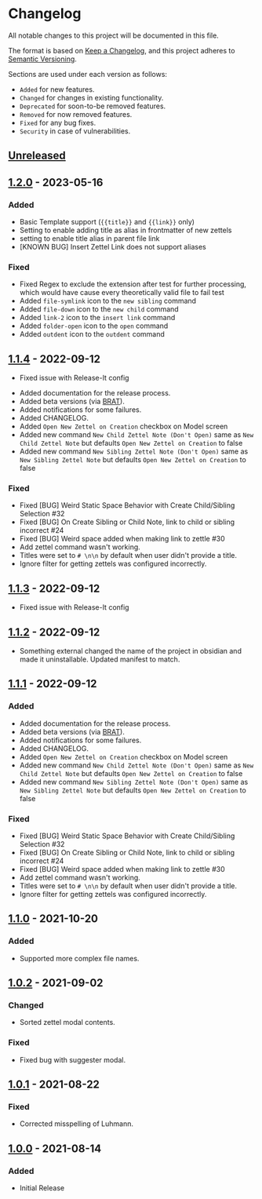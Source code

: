 # Changelog

All notable changes to this project will be documented in this file.

The format is based on [Keep a Changelog](https://keepachangelog.com/en/1.0.0/), and this project adheres to [Semantic Versioning](https://semver.org/spec/v2.0.0.html).

Sections are used under each version as follows:
- `Added` for new features.
- `Changed` for changes in existing functionality.
- `Deprecated` for soon-to-be removed features.
- `Removed` for now removed features.
- `Fixed` for any bug fixes.
- `Security` in case of vulnerabilities.

## [Unreleased]

## [1.2.0] - 2023-05-16
### Added
- Basic Template support (`{{title}}` and `{{link}}` only)
- Setting to enable adding title as alias in frontmatter of new zettels
- setting to enable title alias in parent file link
- [KNOWN BUG] Insert Zettel Link does not support aliases

### Fixed
- Fixed Regex to exclude the extension after test for further processing, which would have cause every theoretically valid file to fail test
- Added `file-symlink` icon to the `new sibling` command
- Added `file-down` icon to the `new child` command
- Added `link-2` icon to the `insert link` command
- Added `folder-open` icon to the `open` command
- Added `outdent` icon to the `outdent` command

## [1.1.4] - 2022-09-12

* Fixed issue with Release-It config
- Added documentation for the release process.
- Added beta versions (via [BRAT]).
- Added notifications for some failures.
- Added CHANGELOG.
- Added `Open New Zettel on Creation` checkbox on Model screen
- Added new command `New Child Zettel Note (Don't Open)` same as `New Child Zettel Note` but defaults `Open New Zettel on Creation` to false
- Added new command `New Sibling Zettel Note (Don't Open)` same as `New Sibling Zettel Note` but defaults `Open New Zettel on Creation` to false

### Fixed
- Fixed [BUG] Weird Static Space Behavior with Create Child/Sibling Selection #32
- Fixed [BUG] On Create Sibling or Child Note, link to child or sibling incorrect #24
- Fixed [BUG] Weird space added when making link to zettle
#30
- Add zettel command wasn't working.
- Titles were set to `# \n\n` by default when user didn't provide a title.
- Ignore filter for getting zettels was configured incorrectly.
## [1.1.3] - 2022-09-12
* Fixed issue with Release-It config
## [1.1.2] - 2022-09-12
* Something external changed the name of the project in obsidian and made it uninstallable. Updated manifest to match.

## [1.1.1] - 2022-09-12

### Added

- Added documentation for the release process.
- Added beta versions (via [BRAT]).
- Added notifications for some failures.
- Added CHANGELOG.
- Added `Open New Zettel on Creation` checkbox on Model screen
- Added new command `New Child Zettel Note (Don't Open)` same as `New Child Zettel Note` but defaults `Open New Zettel on Creation` to false
- Added new command `New Sibling Zettel Note (Don't Open)` same as `New Sibling Zettel Note` but defaults `Open New Zettel on Creation` to false

### Fixed
- Fixed [BUG] Weird Static Space Behavior with Create Child/Sibling Selection #32
- Fixed [BUG] On Create Sibling or Child Note, link to child or sibling incorrect #24
- Fixed [BUG] Weird space added when making link to zettle
#30
- Add zettel command wasn't working.
- Titles were set to `# \n\n` by default when user didn't provide a title.
- Ignore filter for getting zettels was configured incorrectly.

## [1.1.0] - 2021-10-20

### Added

- Supported more complex file names.

## [1.0.2] - 2021-09-02

### Changed

- Sorted zettel modal contents.

### Fixed

- Fixed bug with suggester modal.

## [1.0.1] - 2021-08-22

### Fixed

- Corrected misspelling of Luhmann.

## [1.0.0] - 2021-08-14

### Added

- Initial Release





<!-- Links -->
[BRAT]: https://github.com/TfTHacker/obsidian42-brat

[unreleased]: https://github.com/Dyldog/luhman-obsidian-plugin/compare/1.2.0...HEAD
[1.1.0]: https://github.com/Dyldog/luhman-obsidian-plugin/compare/1.0.2...1.1.0
[1.0.2]: https://github.com/Dyldog/luhman-obsidian-plugin/compare/1.0.1...1.0.2
[1.0.1]: https://github.com/Dyldog/luhman-obsidian-plugin/compare/1.0.0...1.0.1
[1.0.0]: https://github.com/Dyldog/luhman-obsidian-plugin/releases/tag/1.0.0

[1.2.0]: https://github.com/Dyldog/luhman-obsidian-plugin/compare/1.1.4...1.2.0
[1.1.4]: https://github.com/Dyldog/luhman-obsidian-plugin/compare/v1.1.3...1.1.4
[1.1.3]: https://github.com/Dyldog/luhman-obsidian-plugin/compare/v1.1.2...v1.1.3
[1.1.2]: https://github.com/Dyldog/luhman-obsidian-plugin/compare/v1.1.1...v1.1.2
[1.1.1]: https://github.com/Dyldog/luhman-obsidian-plugin/releases/tag/v1.1.1

